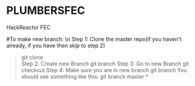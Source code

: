 # PLUMBERSFEC
HackReactor FEC

#To make new branch: \n
  Step 1: Clone the master repo(if you haven't already, if you have then skip to step 2)
   > git clone <url of master repo>     
  Step 2: Create new Branch
   > git branch <name of new branch>
  Step 3: Go to new Branch
   > git checkout <name of new branch>
  Step 4: Make sure you are in new branch
   > git branch
   You should see something like this:
   > git branch
      master
      *<name of new branch>
  
  
